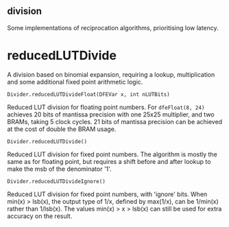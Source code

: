 ## division
Some implementations of reciprocation algorithms, prioritising low latency.

# reducedLUTDivide
A division based on binomial expansion, requiring a lookup, multiplication and some additional fixed point arithmetic logic.

```
Divider.reducedLUTDivideFloat(DFEVar x, int nLUTBits)
```
Reduced LUT division for floating point numbers.
For `dfeFloat(8, 24)` achieves 20 bits of mantissa precision with one 25x25 multiplier, and two BRAMs, taking 5 clock cycles.
21 bits of mantissa precision can be achieved at the cost of double the BRAM usage.

```
Divider.reducedLUTDivide()
```
Reduced LUT division for fixed point numbers.
The algorithm is mostly the same as for floating point, but requires a shift before and after lookup to make the msb of the denominator '1'.

```
Divider.reducedLUTDivideIgnore()
```
Reduced LUT division for fixed point numbers, with 'ignore' bits. 
When min(x) > lsb(x), the output type of 1/x, defined by max(1/x), can be 1/min(x) rather than 1/lsb(x).
The values min(x) > x > lsb(x) can still be used for extra accuracy on the result.
